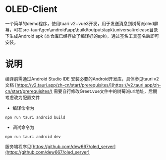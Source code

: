 # OLED-Client
一个简单的demo程序，使用tuari v2+vue3开发，用于发送消息到树莓派oled屏幕，可在src-tauri\gen\android\app\build\outputs\apk\universal\release目录下生成Android apk (本仓库已经存放了编译好的apk)，通过签名工具签名后即可安装。

# 说明
编译前需通过Android Studio IDE 安装必要的Android开发库，具体参见tauri v2文档 [https://v2.tauri.app/zh-cn/start/prerequisites/](https://v2.tauri.app/zh-cn/start/prerequisites/)
需要自行修改Greet.vue文件中的树莓派url地址，后期考虑改为配置文件

- 编译命令为
```
npm run tauri android build
```
- 调试命令为
```
npm run tauri android dev
```

服务端程序见[https://github.com/dew667/oled_server](https://github.com/dew667/oled_server)
